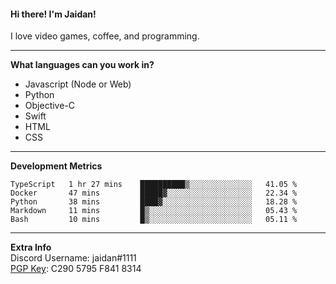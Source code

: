 #### Hi there! I'm Jaidan!
I love video games, coffee, and programming.

---
**What languages can you work in?**<br>
- Javascript (Node or Web)
- Python
- Objective-C
- Swift
- HTML
- CSS

---
**Development Metrics**<br>
<!--START_SECTION:waka-->
```text
TypeScript   1 hr 27 mins    ██████████▒░░░░░░░░░░░░░░   41.05 % 
Docker       47 mins         █████▓░░░░░░░░░░░░░░░░░░░   22.34 % 
Python       38 mins         ████▓░░░░░░░░░░░░░░░░░░░░   18.28 % 
Markdown     11 mins         █▒░░░░░░░░░░░░░░░░░░░░░░░   05.43 % 
Bash         10 mins         █▒░░░░░░░░░░░░░░░░░░░░░░░   05.11 % 
```
<!--END_SECTION:waka-->

---
**Extra Info**<br>
Discord Username: jaidan#1111  
[PGP Key](https://keybase.io/monotrix/pgp_keys.asc): C290 5795 F841 8314
